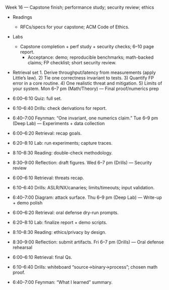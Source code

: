 Week 16 — Capstone finish; performance study; security review; ethics

- Readings
  - RFCs/specs for your capstone; ACM Code of Ethics.
- Labs
  - Capstone completion + perf study + security checks; 6–10 page report.
    - Acceptance: demo; reproducible benchmarks; math-backed claims; FP checklist; short security review.
- Retrieval set 1. Derive throughput/latency from measurements (apply Little’s law). 2) Tie one correctness invariant to tests. 3) Quantify FP error in a core routine. 4) One realistic threat and mitigation. 5) Limits of your system.
  Mon 6–7 pm (Math/Theory) — Final proof/numerics prep

- 6:00–6:10 Quiz: full set.
- 6:10–6:40 Drills: check derivations for report.
- 6:40–7:00 Feynman: “One invariant, one numerics claim.”
  Tue 6–9 pm (Deep Lab) — Experiments + data collection

- 6:00–6:20 Retrieval: recap goals.
- 6:20–8:10 Lab: run experiments; capture traces.
- 8:10–8:30 Reading: double-check methodology.
- 8:30–9:00 Reflection: draft figures.
  Wed 6–7 pm (Drills) — Security review

- 6:00–6:10 Retrieval: threats recap.
- 6:10–6:40 Drills: ASLR/NX/canaries; limits/timeouts; input validation.
- 6:40–7:00 Diagram: attack surface.
  Thu 6–9 pm (Deep Lab) — Write-up + demo polish

- 6:00–6:20 Retrieval: oral defense dry-run prompts.
- 6:20–8:10 Lab: finalize report + demo scripts.
- 8:10–8:30 Reading: ethics/privacy by design.
- 8:30–9:00 Reflection: submit artifacts.
  Fri 6–7 pm (Drills) — Oral defense rehearsal

- 6:00–6:10 Retrieval: final Qs.
- 6:10–6:40 Drills: whiteboard “source→binary→process”; chosen math proof.
- 6:40–7:00 Feynman: “What I learned” summary.
